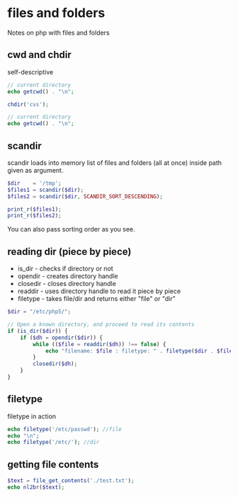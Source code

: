 # files and folders
Notes on php with files and folders

## cwd and chdir
self-descriptive
```php
// current directory
echo getcwd() . "\n";

chdir('cvs');

// current directory
echo getcwd() . "\n";
```

## scandir
scandir loads into memory list of files and folders (all at once) inside path given as argument.
```php
$dir    = '/tmp';
$files1 = scandir($dir);
$files2 = scandir($dir, SCANDIR_SORT_DESCENDING);

print_r($files1);
print_r($files2);
```
You can also pass sorting order as you see.

## reading dir (piece by piece)
- is_dir - checks if directory or not
- opendir - creates directory handle
- closedir - closes directory handle
- readdir - uses directory handle to read it piece by piece
- filetype - takes file/dir and returns either "file" or "dir"
```php
$dir = "/etc/php5/";

// Open a known directory, and proceed to read its contents
if (is_dir($dir)) {
    if ($dh = opendir($dir)) {
        while (($file = readdir($dh)) !== false) {
            echo "filename: $file : filetype: " . filetype($dir . $file) . "\n";
        }
        closedir($dh);
    }
}
```

## filetype
filetype in action
```php
echo filetype('/etc/passwd'); //file
echo "\n";
echo filetype('/etc/'); //dir
```

## getting file contents
```php
$text = file_get_contents('./test.txt');
echo nl2br($text);
```
